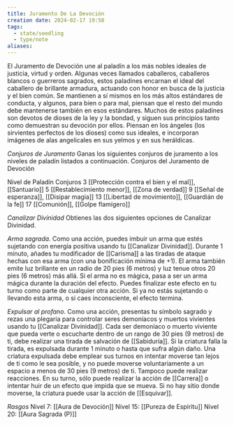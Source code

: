 ```yaml
---
title: Juramento De La Devoción
creation date: 2024-02-17 19:58
tags:
  - state/seedling
  - type/note
aliases:
---
```

El Juramento de Devoción une al paladín a los más nobles ideales de justicia, virtud y orden. Algunas veces llamados caballeros, caballeros blancos o guerreros sagrados, estos paladines encarnan el ideal del caballero de brillante armadura, actuando con honor en busca de la justicia y el bien común.
Se mantienen a sí mismos en los más altos estándares de conducta, y algunos, para bien o para mal, piensan que el resto del mundo debe mantenerse también en esos estándares. Muchos de estos paladines son devotos de dioses de la ley y la bondad, y siguen sus principios tanto como
demuestran su devoción por ellos. Piensan en los ángeles (los sirvientes perfectos de los dioses)
como sus ideales, e incorporan imágenes de alas angelicales en sus yelmos y en sus heráldicas.

*Conjuros de Juramento*
Ganas los siguientes conjuros de juramento a los niveles de paladín listados a continuación.
Conjuros del Juramento de Devoción

Nivel de Paladín          Conjuros
      3                         [[Protección contra el bien y el mal]], [[Santuario]]
      5                         [[Restablecimiento menor]], [[Zona de verdad]]
      9                         [[Señal de esperanza]], [[Disipar magia]]
      13                        [[Libertad de movimiento]], [[Guardián de la fe]]
      17                        [[Comunión]], [[Golpe flamígero]]

*Canalizar Divinidad*
Obtienes las dos siguientes opciones de Canalizar Divinidad.

*Arma sagrada*. Como una acción, puedes imbuir un arma que estés sujetando con energía positiva
usando tu [[Canalizar Divinidad]]. 
Durante 1 minuto, añades tu modificador de [[Carisma]] a las tiradas de ataque hechas con esa arma (con una bonificación mínima de +1). El arma también emite luz brillante en un radio de 20 pies (6 metros) y luz tenue otros 20 pies (6 metros) más allá. Si el arma no es mágica, pasa a ser un arma mágica durante la duración del efecto.
Puedes finalizar este efecto en tu turno como parte de cualquier otra acción. Si ya no estás
sujetando o llevando esta arma, o si caes inconsciente, el efecto termina.

*Expulsar al profano*. Como una acción, presentas tu símbolo sagrado y rezas una plegaria para
controlar seres demoníacos y muertos vivientes usando tu [[Canalizar Divinidad]].
Cada ser demoníaco o muerto viviente que pueda verte o escucharte dentro de un rango de 30 pies (9 metros) de ti, debe realizar una tirada de salvación de [[Sabiduría]]. Si la criatura falla la tirada, es expulsada durante 1 minuto o hasta que sufra algún daño.
Una criatura expulsada debe emplear sus turnos en intentar moverse tan lejos de ti como le sea
posible, y no puede moverse voluntariamente a un espacio a menos de 30 pies (9 metros) de ti.
Tampoco puede realizar reacciones. En su turno, sólo puede realizar la acción de [[Carrera]] o intentar huir de un efecto que impida que se mueva. Si no hay sitio donde moverse, la criatura puede usar la acción de [[Esquivar]].


*Rasgos*
Nivel 7: [[Aura de Devoción]]
Nivel 15: [[Pureza de Espíritu]]
Nivel 20: [[Aura Sagrada (P)]]